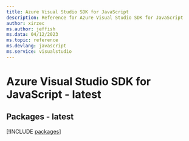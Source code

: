 ```yaml
---
title: Azure Visual Studio SDK for JavaScript
description: Reference for Azure Visual Studio SDK for JavaScript
author: xirzec
ms.author: jeffish
ms.data: 04/12/2023
ms.topic: reference
ms.devlang: javascript
ms.service: visualstudio
---
```

# Azure Visual Studio SDK for JavaScript - latest
## Packages - latest
[!INCLUDE [packages](visual-studio-index.md)]